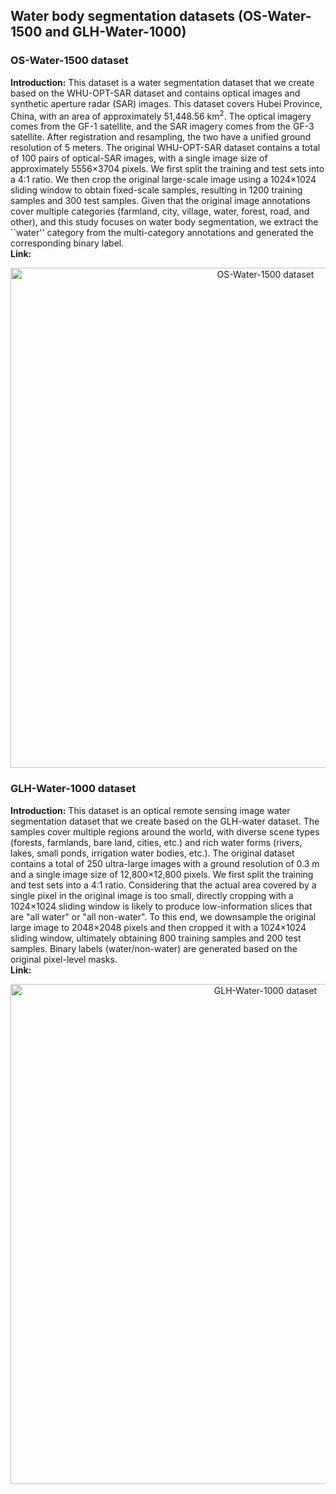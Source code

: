 ## Water body segmentation datasets (OS-Water-1500 and GLH-Water-1000)

### OS-Water-1500 dataset
**Introduction:** This dataset is a water segmentation dataset that we create based on the WHU-OPT-SAR dataset and contains optical images and  synthetic aperture radar (SAR) images. This dataset covers Hubei Province, China, with an area of approximately 51,448.56 km<sup>2</sup>. The optical imagery comes from the GF-1 satellite, and the SAR imagery comes from the GF-3 satellite. After registration and resampling, the two have a unified ground resolution of 5 meters. The original WHU-OPT-SAR dataset contains a total of 100 pairs of optical-SAR images, with a single image size of approximately 5556×3704 pixels. We first split the training and test sets into a 4:1 ratio. We then crop the original large-scale image using a 1024×1024 sliding window to obtain fixed-scale samples, resulting in 1200 training samples and 300 test samples. Given that the original image annotations cover multiple categories (farmland, city, village, water, forest, road, and other), and this study focuses on water body segmentation, we extract the ``water'' category from the multi-category annotations and generated the corresponding binary label.  
**Link:** 

<p align="center">
  <img src="OS-Water-1500.png" alt="OS-Water-1500 dataset" width="800"/><br>  
</p> 

### GLH-Water-1000 dataset
**Introduction:** This dataset is an optical remote sensing image water segmentation dataset that we create based on the GLH-water dataset. The samples cover multiple regions around the world, with diverse scene types (forests, farmlands, bare land, cities, etc.) and rich water forms (rivers, lakes, small ponds, irrigation water bodies, etc.). The original dataset contains a total of 250 ultra-large images with a ground resolution of 0.3 m and a single image size of 12,800×12,800 pixels. We first split the training and test sets into a 4:1 ratio. Considering that the actual area covered by a single pixel in the original image is too small, directly cropping with a 1024×1024 sliding window is likely to produce low-information slices that are "all water" or "all non-water". To this end, we downsample the original large image to 2048×2048 pixels and then cropped it with a 1024×1024 sliding window, ultimately obtaining 800 training samples and 200 test samples. Binary labels (water/non-water) are generated based on the original pixel-level masks.  
**Link:** 

<p align="center">
  <img src="GLH-Water-1000.png" alt="GLH-Water-1000 dataset" width="800"/><br>  
</p> 

